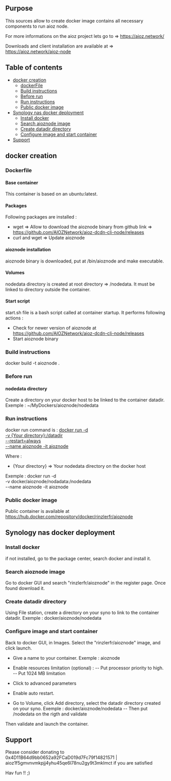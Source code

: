 ## Purpose

This sources allow to create docker image contains all necessary components to run aioz node.

For more informations on the aioz project lets go to => <https://aioz.network/>

Downloads and client installation are available at => <https://aioz.network/aioz-node>

## Table of contents

* [docker creation](#docker-creation)
  * [dockerFile](#dockerfile)
  * [Build instructions](#build-instructions)
  * [Before run](#before-run)
  * [Run instructions](#run-instructions)
  * [Public docker image](#public-docker-image)
* [Synology nas docker deployment](#synology-nas-docker-deployment)
  * [Install docker](#install-docker)
  * [Search aioznode image](#search-aioznode-image)
  * [Create datadir directory](#create-datadir-directory)
  * [Configure image and start container](#configure-image-and-start-container)
* [Support](#support)

## docker creation

### Dockerfile

#### Base container

This container is based on an ubuntu:latest.

#### Packages

Following packages are installed :

* wget => Allow to download the aioznode binary from github link => <https://github.com/AIOZNetwork/aioz-dcdn-cli-node/releases>
* curl and wget => Update aioznode

#### aioznode installation

aioznode binary is downloaded, put at /bin/aioznode and make executable.

#### Volumes

nodedata directory is created at root directory => /nodedata.
It must be linked to directory outside the container.

#### Start script

start.sh file is a bash script called at container startup.
It performs following actions :

* Check for newer version of aioznode at <https://github.com/AIOZNetwork/aioz-dcdn-cli-node/releases>
* Start aioznode binary

### Build instructions

docker build -t aioznode .

### Before run

#### nodedata directory

Create a directory on your docker host to be linked to the container datadir. Exemple : ~/MyDockers/aioznode/nodedata

### Run instructions

docker run command is :
[docker run -d \
-v {Your directory}:/datadir \
--restart=always \
--name aioznode -it aioznode](helper.docker.run.sh)

Where :

* {Your directory} => Your nodedata directory on the docker host

Exemple :
docker run -d \
-v docker/aioznode/nodadata:/nodedata \
--name aioznode -it aioznode

### Public docker image

Public container is available at <https://hub.docker.com/repository/docker/rinzlerfr/aioznode>

## Synology nas docker deployment

### Install docker

if not installed, go to the package center, search docker and install it.

### Search aioznode image

Go to docker GUI and search "rinzlerfr/aioznode" in the register page.
Once found download it.

### Create datadir directory

Using File station, create a directory on your syno to link to the container datadir. Exemple : docker/aioznode/nodedata

### Configure image and start container

Back to docker GUI, in Images. Select the "rinzlerfr/aioznode" image, and click launch.

* Give a name to your container. Exemple : aioznode
* Enable resources limitation (optional) :
-- Put processor priority to high.
-- Put 1024 MB limitation
* Click to advanced parameters
* Enable auto restart.

* Go to Volume, click Add directory, select the datadir directory created on your syno. Exemple : docker/aioznode/nodedata
-- Then put /nodedata on the rigth and validate

Then validate and launch the container.

## Support

Please consider donating to 0x4D11B64d9bb0652a92FCaD019d7Fc79f14821571 | aioz1f5gmvnvmkpjj4yhu45qe6l78nu2gy9t3mklmct if you are satisfied

Hav fun !! ;)
